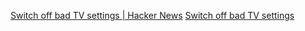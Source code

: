
[Switch off bad TV settings | Hacker News](https://news.ycombinator.com/item?id=38518994)
[Switch off bad TV settings](https://practicalbetterments.com/switch-off-bad-tv-settings/)
